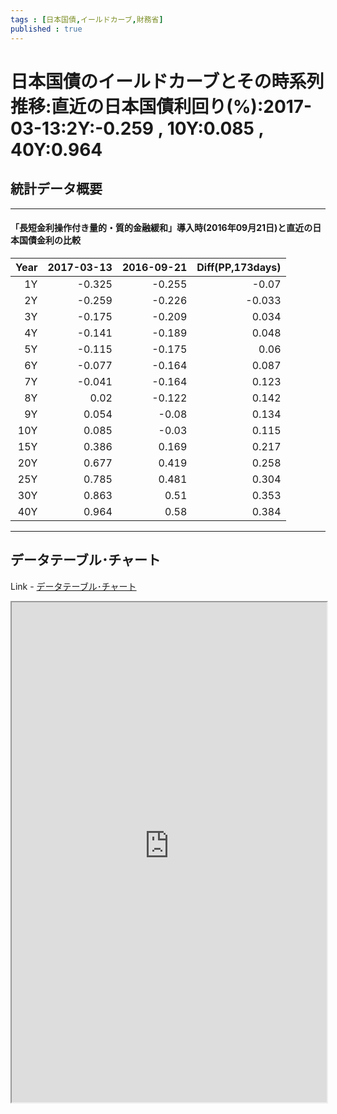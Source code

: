 ```yaml
--- 
tags : [日本国債,イールドカーブ,財務省] 
published : true
---
```

#  日本国債のイールドカーブとその時系列推移:直近の日本国債利回り(%):2017-03-13:2Y:-0.259 , 10Y:0.085 , 40Y:0.964
## 統計データ概要

***
#### 「長短金利操作付き量的・質的金融緩和」導入時(2016年09月21日)と直近の日本国債金利の比較



| Year| 2017-03-13| 2016-09-21| Diff(PP,173days)|
|----:|----------:|----------:|----------------:|
|   1Y|     -0.325|     -0.255|            -0.07|
|   2Y|     -0.259|     -0.226|           -0.033|
|   3Y|     -0.175|     -0.209|            0.034|
|   4Y|     -0.141|     -0.189|            0.048|
|   5Y|     -0.115|     -0.175|             0.06|
|   6Y|     -0.077|     -0.164|            0.087|
|   7Y|     -0.041|     -0.164|            0.123|
|   8Y|       0.02|     -0.122|            0.142|
|   9Y|      0.054|      -0.08|            0.134|
|  10Y|      0.085|      -0.03|            0.115|
|  15Y|      0.386|      0.169|            0.217|
|  20Y|      0.677|      0.419|            0.258|
|  25Y|      0.785|      0.481|            0.304|
|  30Y|      0.863|       0.51|            0.353|
|  40Y|      0.964|       0.58|            0.384|


***
	
## データテーブル･チャート
Link - [データテーブル･チャート](http://knowledgevault.saecanet.com/charts/am-consulting.co.jp-yieldCurve.html)
<iframe src="http://knowledgevault.saecanet.com/charts/am-consulting.co.jp-yieldCurve.html" width="100%" height="800px"></iframe>
